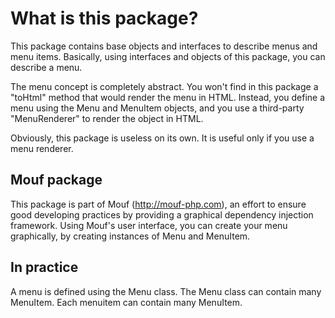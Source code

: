 What is this package?
=====================

This package contains base objects and interfaces to describe menus and menu items.
Basically, using interfaces and objects of this package, you can describe a menu.

The menu concept is completely abstract. You won't find in this package a "toHtml" method that would render
the menu in HTML. Instead, you define a menu using the Menu and MenuItem objects, and you use a third-party
"MenuRenderer" to render the object in HTML.

Obviously, this package is useless on its own. It is useful only if you use a menu renderer.

Mouf package
------------

This package is part of Mouf (http://mouf-php.com), an effort to ensure good developing practices by providing a graphical dependency injection framework.
Using Mouf's user interface, you can create your menu graphically, by creating instances of Menu and MenuItem.

In practice
-----------

A menu is defined using the Menu class.
The Menu class can contain many MenuItem. Each menuitem can contain many MenuItem.
